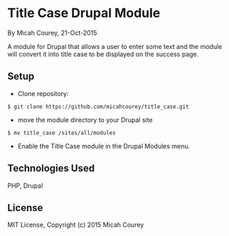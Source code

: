 Title Case Drupal Module
=======================

By Micah Courey, 21-Oct-2015

A module for Drupal that allows a user to enter some text and the module will convert it into title case to be displayed on the success page.

Setup
----------
* Clone repository:
```console
$ git clone https://github.com/micahcourey/title_case.git
```
* move the module directory to your Drupal site
```console
$ mv title_case /sites/all/modules
```
* Enable the Title Case module in the Drupal Modules menu.

Technologies Used
----------
PHP, Drupal

License
----------
MIT License, Copyright (c) 2015 Micah Courey
